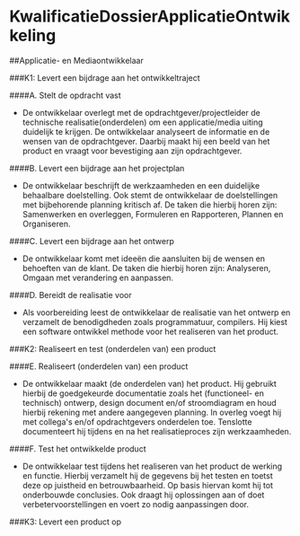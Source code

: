 # KwalificatieDossierApplicatieOntwikkeling

##Applicatie- en Mediaontwikkelaar

###K1: Levert een bijdrage aan het ontwikkeltraject

####A.	Stelt de opdracht vast

-	De ontwikkelaar overlegt met de opdrachtgever/projectleider de technische realisatie(onderdelen) om een applicatie/media uiting duidelijk te krijgen. De ontwikkelaar analyseert de informatie en de wensen van de opdrachtgever. Daarbij maakt hij een beeld van het product en vraagt voor bevestiging aan zijn opdrachtgever.

####B.	Levert een bijdrage aan het projectplan

-	De ontwikkelaar beschrijft de werkzaamheden en een duidelijke behaalbare doelstelling. Ook stemt de ontwikkelaar de doelstellingen met bijbehorende planning kritisch af. De taken die hierbij horen zijn: Samenwerken en overleggen, Formuleren en Rapporteren, Plannen en Organiseren.

####C.	Levert een bijdrage aan het ontwerp

-	De ontwikkelaar komt met ideeën die aansluiten bij de wensen en behoeften van de klant. De taken die hierbij horen zijn: Analyseren, Omgaan met verandering en aanpassen.

####D.	Bereidt de realisatie voor

-	Als voorbereiding leest de ontwikkelaar de realisatie van het ontwerp en verzamelt de benodigdheden zoals programmatuur, compilers. Hij kiest een software ontwikkel methode voor het realiseren van het product.

###K2: Realiseert en test (onderdelen van) een product

####E.	Realiseert (onderdelen van) een product

-	De ontwikkelaar maakt (de onderdelen van) het product. Hij gebruikt hierbij de goedgekeurde documentatie zoals het (functioneel- en technisch) ontwerp, design document en/of stroomdiagram en houd hierbij rekening met andere aangegeven planning. In overleg voegt hij met collega's en/of opdrachtgevers onderdelen toe. Tenslotte documenteert hij tijdens en na het realisatieproces zijn werkzaamheden.

####F.	Test het ontwikkelde product

-	De ontwikkelaar test tijdens het realiseren van het product de werking en functie. Hierbij verzamelt hij de gegevens bij het testen en toetst deze op juistheid en betrouwbaarheid. Op basis hiervan komt hij tot onderbouwde conclusies. Ook draagt hij oplossingen aan of doet verbetervoorstellingen en voert zo nodig aanpassingen door.

###K3: Levert een product op

